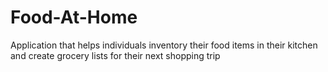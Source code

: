 # Food-At-Home

Application that helps individuals inventory their food items in their kitchen and create grocery lists for their next shopping trip
